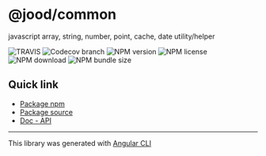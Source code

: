 # @jood/common

javascript array, string, number, point, cache, date utility/helper

![TRAVIS](https://travis-ci.org/molgga/jood-common.svg?branch=master)
![Codecov branch](https://img.shields.io/codecov/c/github/molgga/jood-common/master)
![NPM version](https://img.shields.io/npm/v/@jood/common.svg)
![NPM license](https://img.shields.io/npm/l/@jood/common)
![NPM download](https://img.shields.io/npm/dt/@jood/common)
![NPM bundle size](https://img.shields.io/bundlephobia/min/@jood/common)

## Quick link

- [Package npm](https://www.npmjs.com/package/@jood/common)
- [Package source](https://github.com/molgga/jood-common/tree/master/projects/packages)
- [Doc - API](https://molgga.github.io/jood-common)

---

This library was generated with [Angular CLI](https://github.com/angular/angular-cli)
